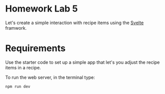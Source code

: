 # Homework Lab 5

Let's create a simple interaction with recipe items using the [Svelte](https://svelte.dev) framwork.

# Requirements

Use the starter code to set up a simple app that let's you adjust the recipe items in a recipe.

To run the web server, in the terminal type:

    npm run dev
  
